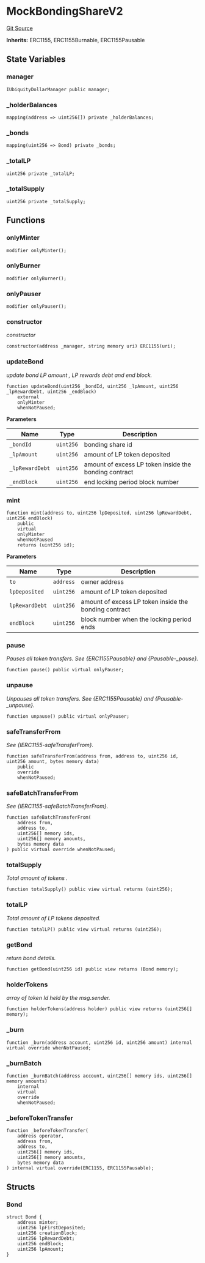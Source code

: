 # MockBondingShareV2
[Git Source](https://github.com/ubiquity/ubiquity-dollar/blob/7de99efbd24b43cb89b03b0f63c9241a23e6a660/src/dollar/mocks/MockBondingShareV2.sol)

**Inherits:**
ERC1155, ERC1155Burnable, ERC1155Pausable


## State Variables
### manager

```solidity
IUbiquityDollarManager public manager;
```


### _holderBalances

```solidity
mapping(address => uint256[]) private _holderBalances;
```


### _bonds

```solidity
mapping(uint256 => Bond) private _bonds;
```


### _totalLP

```solidity
uint256 private _totalLP;
```


### _totalSupply

```solidity
uint256 private _totalSupply;
```


## Functions
### onlyMinter


```solidity
modifier onlyMinter();
```

### onlyBurner


```solidity
modifier onlyBurner();
```

### onlyPauser


```solidity
modifier onlyPauser();
```

### constructor

*constructor*


```solidity
constructor(address _manager, string memory uri) ERC1155(uri);
```

### updateBond

*update bond LP amount , LP rewards debt and end block.*


```solidity
function updateBond(uint256 _bondId, uint256 _lpAmount, uint256 _lpRewardDebt, uint256 _endBlock)
    external
    onlyMinter
    whenNotPaused;
```
**Parameters**

|Name|Type|Description|
|----|----|-----------|
|`_bondId`|`uint256`|bonding share id|
|`_lpAmount`|`uint256`|amount of LP token deposited|
|`_lpRewardDebt`|`uint256`|amount of excess LP token inside the bonding contract|
|`_endBlock`|`uint256`|end locking period block number|


### mint


```solidity
function mint(address to, uint256 lpDeposited, uint256 lpRewardDebt, uint256 endBlock)
    public
    virtual
    onlyMinter
    whenNotPaused
    returns (uint256 id);
```
**Parameters**

|Name|Type|Description|
|----|----|-----------|
|`to`|`address`|owner address|
|`lpDeposited`|`uint256`|amount of LP token deposited|
|`lpRewardDebt`|`uint256`|amount of excess LP token inside the bonding contract|
|`endBlock`|`uint256`|block number when the locking period ends|


### pause

*Pauses all token transfers.
See {ERC1155Pausable} and {Pausable-_pause}.*


```solidity
function pause() public virtual onlyPauser;
```

### unpause

*Unpauses all token transfers.
See {ERC1155Pausable} and {Pausable-_unpause}.*


```solidity
function unpause() public virtual onlyPauser;
```

### safeTransferFrom

*See {IERC1155-safeTransferFrom}.*


```solidity
function safeTransferFrom(address from, address to, uint256 id, uint256 amount, bytes memory data)
    public
    override
    whenNotPaused;
```

### safeBatchTransferFrom

*See {IERC1155-safeBatchTransferFrom}.*


```solidity
function safeBatchTransferFrom(
    address from,
    address to,
    uint256[] memory ids,
    uint256[] memory amounts,
    bytes memory data
) public virtual override whenNotPaused;
```

### totalSupply

*Total amount of tokens  .*


```solidity
function totalSupply() public view virtual returns (uint256);
```

### totalLP

*Total amount of LP tokens deposited.*


```solidity
function totalLP() public view virtual returns (uint256);
```

### getBond

*return bond details.*


```solidity
function getBond(uint256 id) public view returns (Bond memory);
```

### holderTokens

*array of token Id held by the msg.sender.*


```solidity
function holderTokens(address holder) public view returns (uint256[] memory);
```

### _burn


```solidity
function _burn(address account, uint256 id, uint256 amount) internal virtual override whenNotPaused;
```

### _burnBatch


```solidity
function _burnBatch(address account, uint256[] memory ids, uint256[] memory amounts)
    internal
    virtual
    override
    whenNotPaused;
```

### _beforeTokenTransfer


```solidity
function _beforeTokenTransfer(
    address operator,
    address from,
    address to,
    uint256[] memory ids,
    uint256[] memory amounts,
    bytes memory data
) internal virtual override(ERC1155, ERC1155Pausable);
```

## Structs
### Bond

```solidity
struct Bond {
    address minter;
    uint256 lpFirstDeposited;
    uint256 creationBlock;
    uint256 lpRewardDebt;
    uint256 endBlock;
    uint256 lpAmount;
}
```

